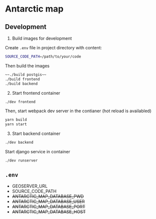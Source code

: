 # Antarctic map

## Development

1. Build images for development

Create `.env` file in project directory with content:

```bash
SOURCE_CODE_PATH=/path/to/your/code
```

Then build the images

```bash
~~./build postgis~~
./build frontend
./build backend
```

2. Start frontend container

```bash
./dev frontend
```

Then, start webpack dev server in the contianer (hot reload is availabled)

```bash
yarn build
yarn start
```

3. Start backend container

```bash
./dev backend
```

Start django service in container

```bash
./dev runserver
```

## `.env`

* GEOSERVER_URL
* SOURCE_CODE_PATH
* ~~ANTARCTIC_MAP_DATABASE_PWD~~
* ~~ANTARCTIC_MAP_DATABASE_USER~~
* ~~ANTARCTIC_MAP_DATABASE_PORT~~
* ~~ANTARCTIC_MAP_DATABASE_HOST~~